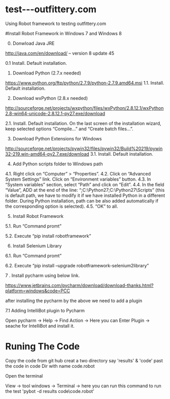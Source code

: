 # test---outfittery.com
Using Robot framework to testing outfittery.com

#Install Robot Framework in Windows 7 and Windows 8 

0. Donwload Java JRE

http://java.com/en/download/ – version 8 update 45

0.1 Install. Default installation.

1. Download Python (2.7.x needed)

https://www.python.org/ftp/python/2.7.9/python-2.7.9.amd64.msi
1.1. Install. Default installation.

2. Download wxPython (2.8.x needed)

http://sourceforge.net/projects/wxpython/files/wxPython/2.8.12.1/wxPython2.8-win64-unicode-2.8.12.1-py27.exe/download

2.1. Install. Default installation. On the last screen of the installation wizard, keep selected options “Compile…” and “Create batch files…”.

3. Download Python Extensions for Windows

http://sourceforge.net/projects/pywin32/files/pywin32/Build%20219/pywin32-219.win-amd64-py2.7.exe/download
3.1. Install. Default installation.

4. Add Python scripts folder to Windows path

4.1. Right click on “Computer” > “Properties”.
4.2. Click on “Advanced System Settings” link. Click on “Environment variables” button.
4.3. In “System variables” section, select “Path” and click on “Edit”.
4.4. In the field “Value”, ADD at the end of the line: “;C:\Python27;C:\Python27\Scripts” (this is default path, we have to modify it if we have installed Python in a different folder. During Python installation, path can be also added automatically if the corresponding option is selected).
4.5. “OK” to all.

5. Install Robot Framework

5.1. Run “Command promt”

5.2. Execute “pip install robotframework”

6. Install Selenium Library

6.1. Run “Command promt”

6.2. Execute “pip install –upgrade robotframework-selenium2library”

7 . Install pycharm using below link.

https://www.jetbrains.com/pycharm/download/download-thanks.html?platform=windows&code=PCC

after installing the pycharm by the above we need to add a plugin

7.1 Adding IntelliBot plugin to Pycharm

   Open pycharm -> Help -> Find Action -> Here you can Enter Plugin -> seache for IntelliBot and install it.

# Runing The Code 

Copy the code from git hub creat a two directory say 'results' & 'code' past the code in code Dir with name code.robot

Open the terminal 

View -> tool windows -> Terminal -> here you can run this command to run the test  'pybot -d results code\code.robot'





